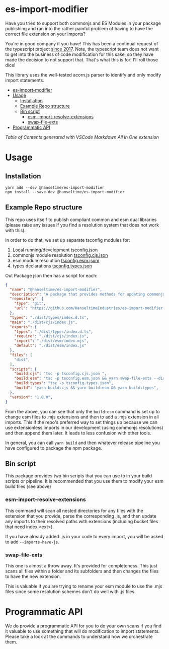 # es-import-modifier

Have you tried to support both commonjs and ES Modules in your package publishing and ran into
the rather painful problem of having to have the correct file extension on your imports?

You're in good company if you have!  This has been a continual request of the typescript project
[since 2017](https://github.com/microsoft/TypeScript/issues/16577).  Note, the typescript team 
does not want to get into the business of code modification for this sake, so they have made the
decision to not support that.  That's what this is for!  I'll roll those dice!

This library uses the well-tested acorn.js parser to identify and only modify import statements.

- [es-import-modifier](#es-import-modifier)
- [Usage](#usage)
  - [Installation](#installation)
  - [Example Repo structure](#example-repo-structure)
  - [Bin script](#bin-script)
    - [esm-import-resolve-extensions](#esm-import-resolve-extensions)
    - [swap-file-exts](#swap-file-exts)
- [Programmatic API](#programmatic-api)

  
*Table of Contents generated with VSCode Markdown All In One extension*

# Usage

## Installation

```shell
yarn add --dev @hansetime/es-import-modifier
npm install --save-dev @hanseltime/es-import-modifier
```

## Example Repo structure

This repo uses itself to publish compliant common and esm dual libraries (please raise any issues if you find a 
resolution system that does not work with this).

In order to do that, we set up separate tsconfig modules for:

1. Local running/development [tsconfig.json](./tsconfig.json)
2. commonjs module resolution [tsconfig.cjs.json](./tsconfig.cjs.json)
3. esm module resolution [tsconfig.esm.jsom](./tsconfig.esm.json)
4. types declarations [tsconfig.types.json](./tsconfig.types.json)

Out Package json then has a script for each:

```json
{
  "name": "@hanseltime/es-import-modifier",
  "description": "A package that provides methods for updating commonjs imports to esm syntax",
  "repository": {
    "type": "git",
    "url": "https://github.com/HanseltimeIndustries/es-import-modifier.git"
  },
  "types": "./dist/types/index.d.ts",
  "main": "./dist/cjs/index.js",
  "exports": {
    "types": "./dist/types/index.d.ts",
    "require": "./dist/cjs/index.js",
    "import": "./dist/esm/index.mjs",
    "default": "./dist/esm/index.js"
  },
  "files": [
    "dist",
  ],
  "scripts": {
    "build:cjs": "tsc -p tsconfig.cjs.json ",
    "build:esm": "tsc -p tsconfig.esm.json && yarn swap-file-exts --dir dist/esm --from .js --to .mjs && yarn esm-import-resolve-extensions --dir dist/esm --ext .mjs",
    "build:types": "tsc -p tsconfig.types.json",
    "build": "yarn build:cjs && yarn build:esm && yarn build:types",
  },
  "version": "1.0.0",
}
```

From the above, you can see that only the `build:esm` command is set up to change esm files to .mjs extensions and then to add
a .mjs extension in all imports.  This if the repo's preferred way to set things up because we can use extensionless imports
in our development (using commonjs resolutions) and then append them later.  It leads to less confusion with other tools.

In general, you can call `yarn build` and then whatever release pipeline you have configured to package the npm package.


## Bin script

This package provides two bin scripts that you can use to in your build scripts or pipeline.  It is recommended that you use
them to modify your esm build files (see above)

### esm-import-resolve-extensions

This command will scan all nested directories for any files with the extension that you provide, parse the corresponding .js,
and then update any imports to their resolved paths with extensions (including bucket files that need index.\<ext>).

If you have already added .js in your code to every import, you will be asked to add `--imports-have-js`.

### swap-file-exts

This one is almost a throw away.  It's provided for completeness.  This just scans all files within a folder and its subfolders
and then changes the files to have the new extension.  

This is valuable if you are trying to rename your esm module to use the .mjs files since some resolution schemes don't do well
with .js files.

# Programmatic API

We do provide a programmatic API for you to do your own scans if you find it valuable to use something that will do modification
to import statements.  Please take a look at the commands to understand how we orchestrate them.

